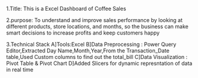 1.Title:
This is a Excel Dashboard of Coffee Sales 

2.purpose:
To understand and improve sales performance by looking at different products, store locations, and months, so the business can make smart decisions to increase profits and keep customers happy

3.Technical Stack
A]Tools:Excel
B]Data Preprocessing : Power Query Editor,Extracted Day Name,Month,Year,From the Transaction_Date table,Used Custom columns to find out the total_bill
C]Data Visualization : Pivot Table & Pivot Chart
D]Added Slicers for dynamic represntation of data in real time


